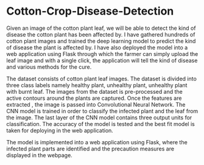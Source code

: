 # Cotton-Crop-Disease-Detection

   Given an image of the cotton plant leaf, we will be able to detect the
kind of disease the cotton plant has been affected by. I have gathered hundreds
of cotton plant images and trained the deep learning model to predict the
kind of disease the plant is affected by. I have also deployed the model
into a web application using Flask through which the farmer can simply
upload the leaf image and with a single click, the application will tell the
kind of disease and various methods for the cure.

   The dataset consists of cotton plant leaf images. The dataset is divided into
three class labels namely healthy plant, unhealthy plant, unhealthy plant with burnt
leaf. The images from the dataset is pre-processed and the active contours around
the plants are captured. Once the features are extracted , the image is passed into
Convolutional Neural Network. The CNN model is trained in order to classify the
infected plant and the leaf from the image.
The last layer of the CNN model contains three output units for classification.
The accuracy of the model is tested and the best fit model is taken for deploying in
the web application.

   The model is implemented into a web application using Flask, where the
infected plant parts are identified and the precaution measures are displayed in the
webpage.
